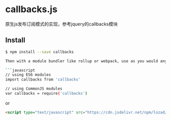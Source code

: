 
# callbacks.js 
原生js发布订阅模式的实现，参考jquery的callbacks模块

## Install

```sh
$ npm install --save callbacks

Then with a module bundler like rollup or webpack, use as you would anything else:

```javascript
// using ES6 modules
import callbacks from 'callbacks'

// using CommonJS modules
var callbacks = require('callbacks')
```
or

```html
<script type="text/javascript" src="https://cdn.jsdelivr.net/npm/lozad/dist/callbacks.js"></script>
```
